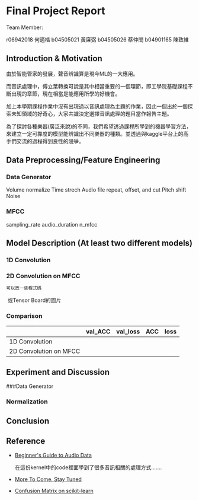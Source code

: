 # Final Project Report

Team Member:

r06942018 何適楷  b04505021 黃廉弼 b04505026 蔡仲閔 b04901165 陳致維

## Introduction & Motivation 

由於智能管家的發展，聲音辨識算是現今ML的一大應用。

而音訊處理中，傅立葉轉換可說是其中相當重要的一個環節，即工學院基礎課程不斷出現的章節，現在相當是能應用所學的好機會。

加上本學期課程作業中沒有出現過以音訊處理為主題的作業，因此一個出於一個探索未知領域的好奇心，大家共識決定選擇音訊處理的題目當作報告主題。

為了探討各種樂器(廣泛來說)的不同，我們希望透過課程所學到的機器學習方法，來建立一定可靠度的模型能辨識出不同樂器的種類。並透過與kaggle平台上的高手們交流的過程得到良性的競爭。

## Data Preprocessing/Feature Engineering 

### Data Generator
Volume normalize
Time strech
Audio file repeat, offset, and cut
Pitch shift
Noise

### MFCC
sampling_rate
audio_duration
n_mfcc


## Model Description (At least two different models)

### 1D Convolution

### 2D Convolution on MFCC

```python
可以放一些程式碼
```



![]() 或Tensor Board的圖片

### Comparison

|                        | val_ACC | val_loss | ACC  | loss |
| ---------------------- | ------- | -------- | ---- | ---- |
| 1D Convolution         |         |          |      |      |
| 2D Convolution on MFCC |         |          |      |      |

## Experiment and Discussion

###Data Generator

### Normalization



## Conclusion

## Reference

- [Beginner's Guide to Audio Data](https://www.kaggle.com/fizzbuzz/beginner-s-guide-to-audio-data)

  在這份kernel中的code裡面學到了很多音訊相關的處理方式.......

- [More To Come. Stay Tuned](https://www.kaggle.com/codename007/a-very-extensive-freesound-exploratory-analysis)

- [Confusion Matrix on scikit-learn](http://scikit-learn.org/stable/auto_examples/model_selection/plot_confusion_matrix.html)

  ​
